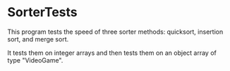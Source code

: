 # SorterTests

This program tests the speed of three sorter methods: quicksort, insertion sort, and merge sort.

It tests them on integer arrays and then tests them on an object array of type "VideoGame".
